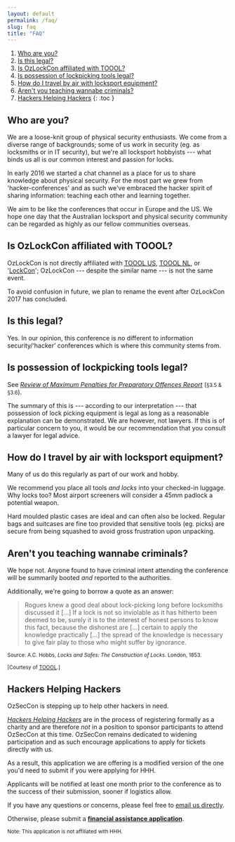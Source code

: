 ```yaml
---
layout: default
permalink: /faq/
slug: faq
title: "FAQ"
---
```


1. [Who are you?](#who-are-you)
1. [Is this legal?](#is-this-legal)
1. [Is OzLockCon affiliated with TOOOL?](#is-ozlockcon-affiliated-with-toool)
1. [Is possession of lockpicking tools legal?](#is-possession-of-lockpicking-tools-legal)
1. [How do I travel by air with locksport equipment?](#how-do-i-travel-by-air-with-locksport-equipment)
1. [Aren't you teaching wannabe criminals?](#arent-you-teaching-wannabe-criminals)
1. [Hackers Helping Hackers](#hackers-helping-hackers)
{: .toc }

## Who are you?

We are a loose-knit group of physical security enthusiasts. We come from a diverse range of backgrounds; some of us work in security (eg. as locksmiths or in IT security), but we're all locksport hobbyists --- what binds us all is our common interest and passion for locks.

In early 2016 we started a chat channel as a place for us to share knowledge about physical security. For the most part we grew from 'hacker-conferences' and as such we've embraced the hacker spirit of sharing information: teaching each other and learning together.

We aim to be like the conferences that occur in Europe and the US. We hope one day that the Australian locksport and physical security community can be regarded as highly as our fellow communities overseas.

## Is OzLockCon affiliated with TOOOL?

OzLockCon is not directly affiliated with [<abbr title="The Open Organisation Of Lockpickers, US">TOOOL US</abbr>](http://toool.us/), [<abbr title="The Open Organisation Of Lockpickers, Netherlands">TOOOL NL</abbr>](https://toool.nl/), or '[LockCon](https://toool.nl/LockCon)'; OzLockCon --- despite the similar name --- is not the same event.

To avoid confusion in future, we plan to rename the event after OzLockCon 2017 has concluded.

## Is this legal?

Yes. In our opinion, this conference is no different to information security/‘hacker’ conferences which is where this community stems from.

## Is possession of lockpicking tools legal?

See [*Review of Maximum Penalties for Preparatory Offences Report*](https://www.sentencingcouncil.vic.gov.au/sites/default/files/publication-documents/Review%20of%20Maximum%20Penalties%20for%20Preparatory%20Offences%20Report.pdf) (<small>§3.5 & §3.6</small>).

The summary of this is --- according to our interpretation --- that possession of lock picking equipment is legal as long as a reasonable explanation can be demonstrated. We are however, not lawyers. If this is of particular concern to you, it would be our recommendation that you consult a lawyer for legal advice.

## How do I travel by air with locksport equipment?

Many of us do this regularly as part of our work and hobby.

We recommend you place all tools *and locks* into your checked-in luggage. Why locks too? Most airport screeners will consider a 45mm padlock a potential weapon.

Hard moulded plastic cases are ideal and can often also be locked. Regular bags and suitcases are fine too provided that sensitive tools (eg. picks) are secure from being squashed to avoid gross frustration upon unpacking.

## Aren't you teaching wannabe criminals?

We hope not. Anyone found to have criminal intent attending the conference will be summarily booted *and* reported to the authorities.

Additionally, we're going to borrow a quote as an answer:

> Rogues knew a good deal about lock-picking long before locksmiths discussed it [...] If a lock is not so inviolable as it has hitherto been deemed to be, surely it is to the interest of honest persons to know this fact, because the dishonest are [...] certain to apply the knowledge practically [...] the spread of the knowledge is necessary to give fair play to those who might suffer by ignorance.

<small>Source: A.C. Hobbs, *Locks and Safes: The Construction of Locks*. London, 1853.</small>

<small>[Courtesy of [<abbr title="The Open Organisation Of Lockpickers">TOOOL</abbr>](http://toool.us/).]</small>

## Hackers Helping Hackers

OzSecCon is stepping up to help other hackers in need.

[*Hackers Helping Hackers*](https://hackershelpinghackers.com/) are in the process of registering formally as a charity and are therefore _not_ in a position to sponsor participants to attend OzSecCon at this time. OzSecCon remains dedicated to widening participation and as such encourage applications to apply for tickets directly with us.

As a result, this application we are offering is a modified version of the one you'd need to submit if you were applying for HHH.

Applicants will be notified at least one month prior to the conference as to the success of their submission, sooner if logistics allow.

If you have any questions or concerns, please feel free to [email us directly](mailto:admin@OzSecCon.com).

Otherwise, please submit a **[financial assistance application](https://docs.google.com/forms/d/1YzfjMOSIwRfWDwsnS8s3tP6ZzFFip3HrksgYfAS10rQ/)**.

<small>Note: This application is not affiliated with HHH.</small>
